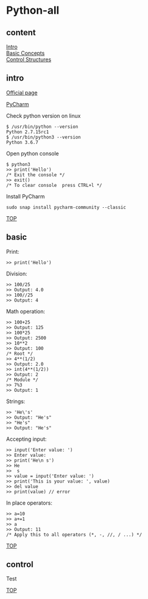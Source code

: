 # Python-all

## content

[Intro](#intro) <br/>
[Basic Concepts](#basic) <br/>
[Control Structures](#control) <br/>

## intro

[Official page](https://www.python.org/)

[PyCharm](https://www.jetbrains.com/pycharm/)

Check python version on linux

```console
$ /usr/bin/python --version
Python 2.7.15rc1
$ /usr/bin/python3 --version
Python 3.6.7
```

Open python console

```console
$ python3
>> print('Hello')
/* Exit the console */
>> exit()
/* To clear console  press CTRL+l */
```

Install PyCharm

```console
sudo snap install pycharm-community --classic
```

[TOP](#content) 

## basic

Print:

```console
>> print('Hello')
```

Division:

```console
>> 100/25
>> Output: 4.0
>> 100//25
>> Output: 4
```

Math operation:

```console
>> 100+25
>> Output: 125
>> 100*25
>> Output: 2500
>> 10**2
>> Output: 100
/* Root */
>> 4**(1/2)
>> Output: 2.0
>> int(4**(1/2))
>> Output: 2
/* Module */
>> 7%3
>> Output: 1
```

Strings:

```console
>> 'He\'s'
>> Output: "He's"
>> "He's"
>> Output: "He's"
```

Accepting input:

```console
>> input('Enter value: ')
>> Enter value:
>> print('He\n s')
>> He
>>  s
>> value = input('Enter value: ')
>> print('This is your value: ', value)
>> del value
>> print(value) // error
```

In place operators:

```console
>> a=10
>> a+=1
>> a
>> Output: 11
/* Apply this to all operators (*, -, //, / ...) */
```

[TOP](#content) 

## control

Test

[TOP](#content) 